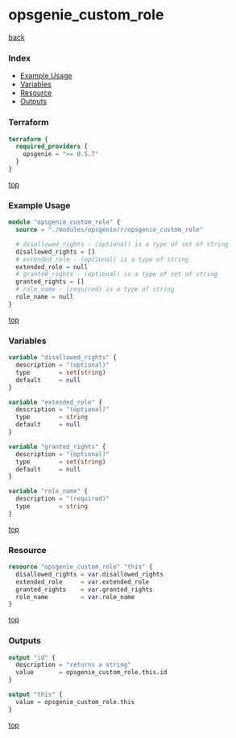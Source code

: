 # opsgenie_custom_role

[back](../opsgenie.md)

### Index

- [Example Usage](#example-usage)
- [Variables](#variables)
- [Resource](#resource)
- [Outputs](#outputs)

### Terraform

```terraform
terraform {
  required_providers {
    opsgenie = ">= 0.5.7"
  }
}
```

[top](#index)

### Example Usage

```terraform
module "opsgenie_custom_role" {
  source = "./modules/opsgenie/r/opsgenie_custom_role"

  # disallowed_rights - (optional) is a type of set of string
  disallowed_rights = []
  # extended_role - (optional) is a type of string
  extended_role = null
  # granted_rights - (optional) is a type of set of string
  granted_rights = []
  # role_name - (required) is a type of string
  role_name = null
}
```

[top](#index)

### Variables

```terraform
variable "disallowed_rights" {
  description = "(optional)"
  type        = set(string)
  default     = null
}

variable "extended_role" {
  description = "(optional)"
  type        = string
  default     = null
}

variable "granted_rights" {
  description = "(optional)"
  type        = set(string)
  default     = null
}

variable "role_name" {
  description = "(required)"
  type        = string
}
```

[top](#index)

### Resource

```terraform
resource "opsgenie_custom_role" "this" {
  disallowed_rights = var.disallowed_rights
  extended_role     = var.extended_role
  granted_rights    = var.granted_rights
  role_name         = var.role_name
}
```

[top](#index)

### Outputs

```terraform
output "id" {
  description = "returns a string"
  value       = opsgenie_custom_role.this.id
}

output "this" {
  value = opsgenie_custom_role.this
}
```

[top](#index)